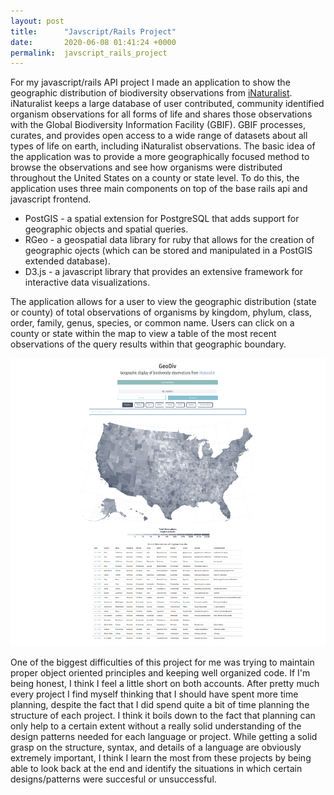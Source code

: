 ```yaml
---
layout: post
title:      "Javscript/Rails Project"
date:       2020-06-08 01:41:24 +0000
permalink:  javscript_rails_project
---
```



For my javascript/rails API project I made an application to show the geographic distribution of biodiversity observations from [iNaturalist](https://www.inaturalist.org). iNaturalist keeps a large database of user contributed, community identified organism observations for all forms of life and shares those observations with the Global Biodiversity Information Facility (GBIF). GBIF processes, curates, and provides open access to a wide range of datasets about all types of life on earth, including iNaturalist observations. The basic idea of the application was to provide a more geographically focused method to browse the observations and see how organisms were distributed throughout the United States on a county or state level. To do this, the application uses three main components on top of the base rails api and javascript frontend.

* PostGIS - a spatial extension for PostgreSQL that adds support for geographic objects and spatial queries.
* RGeo - a geospatial data library for ruby that allows for the creation of geographic ojects (which can be stored and manipulated in a PostGIS extended database).
* D3.js - a javascript library that provides an extensive framework for interactive data visualizations.

The application allows for a user to view the geographic distribution (state or county) of total observations of organisms by kingdom, phylum, class, order, family, genus, species, or common name. Users can click on a county or state within the map to view a table of the most recent observations of the query results within that geographic boundary.

![](https://raw.githubusercontent.com/mattted/mattted.github.io/master/img/geodiv.png)

One of the biggest difficulties of this project for me was trying to maintain proper object oriented principles and keeping well organized code. If I'm being honest, I think I feel a little short on both accounts. After pretty much every project I find myself thinking that I should have spent more time planning, despite the fact that I did spend quite a bit of time planning the structure of each project. I think it boils down to the fact that planning can only help to a certain extent without a really solid understanding of the design patterns needed for each language or project. While getting a solid grasp on the structure, syntax, and details of a language are obviously extremely important, I think I learn the most from these projects by being able to look back at the end and identify the situations in which certain designs/patterns were succesful or unsuccessful.
